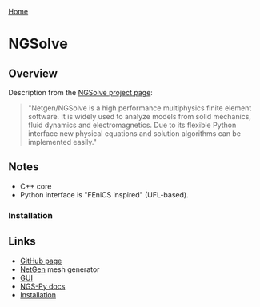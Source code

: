 [Home](../readme.md)
# NGSolve

## Overview

Description from the [NGSolve project page](https://ngsolve.org/):

> "Netgen/NGSolve is a high performance multiphysics finite element software. It is widely used to analyze models from solid mechanics, fluid dynamics and electromagnetics. Due to its flexible Python interface new physical equations and solution algorithms can be implemented easily."

## Notes

- C++ core
- Python interface is "FEniCS inspired" (UFL-based).

### Installation

## Links

- [GitHub page](https://github.com/NGSolve/ngsolve)
- [NetGen](https://github.com/NGSolve/netgen) mesh generator
- [GUI](https://github.com/NGSolve/ngsgui)
- [NGS-Py docs](https://docu.ngsolve.org/latest/)
- [Installation](https://ngsolve.org/downloads)